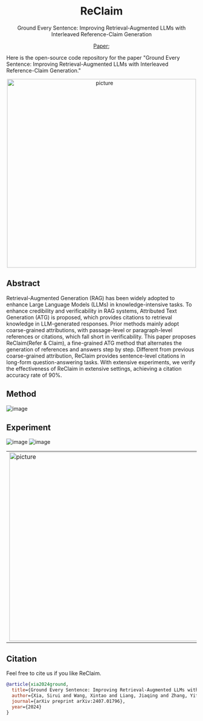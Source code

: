 <div align= "center">
    <h1> ReClaim </h1>
</div>

<p align="center">  
Ground Every Sentence: Improving Retrieval-Augmented LLMs with Interleaved Reference-Claim Generation
</p>

<p align="center">  
<a href="https://arxiv.org/pdf/2407.01796">Paper</a>; 
</p>

Here is the open-source code repository for the paper "Ground Every Sentence: Improving Retrieval-Augmented LLMs with Interleaved Reference-Claim Generation."

<p align="center">
  <img src="https://github.com/user-attachments/assets/5174d348-9454-4500-9fef-42c656af8425" alt="picture" width="500">
</p>

## Abstract
Retrieval-Augmented Generation (RAG) has been widely adopted to enhance Large Language Models (LLMs) in knowledge-intensive tasks. To enhance credibility and verificability in RAG systems, Attributed Text Generation (ATG) is proposed, which provides citations to retrieval knowledge in LLM-generated responses. Prior methods mainly adopt coarse-grained attributions, with passage-level or paragraph-level references or citations, which fall short in verificability. This paper proposes ReClaim(Refer & Claim), a fine-grained ATG method that alternates the generation of references and answers step by step. Different from previous coarse-grained attribution, ReClaim provides sentence-level citations in long-form question-answering tasks. With extensive experiments, we verify the effectiveness of ReClaim in extensive settings, achieving a citation accuracy rate of 90%.

## Method
![image](https://github.com/user-attachments/assets/ebee1835-dca3-4dd2-8ba6-8bfd540ed825)

## Experiment
![image](https://github.com/user-attachments/assets/88a8216f-9c26-4f54-9636-8d20a095852d)
![image](https://github.com/user-attachments/assets/7f4d35ac-3757-4021-973e-129defd7b13f)

<table>
  <tr>
    <td><img src="https://github.com/user-attachments/assets/ffd7b9de-053b-41ce-b010-57e2443c3081" alt="picture" width="500"></td>
    <td><img src="https://github.com/user-attachments/assets/9f71326b-0a3a-42dc-b839-e61733b18692" alt="picture" width="500"></td>
  </tr>
</table>


## Citation

Feel free to cite us if you like ReClaim.
```bibtex
@article{xia2024ground,
  title={Ground Every Sentence: Improving Retrieval-Augmented LLMs with Interleaved Reference-Claim Generation},
  author={Xia, Sirui and Wang, Xintao and Liang, Jiaqing and Zhang, Yifei and Zhou, Weikang and Deng, Jiaji and Yu, Fei and Xiao, Yanghua},
  journal={arXiv preprint arXiv:2407.01796},
  year={2024}
}
```
